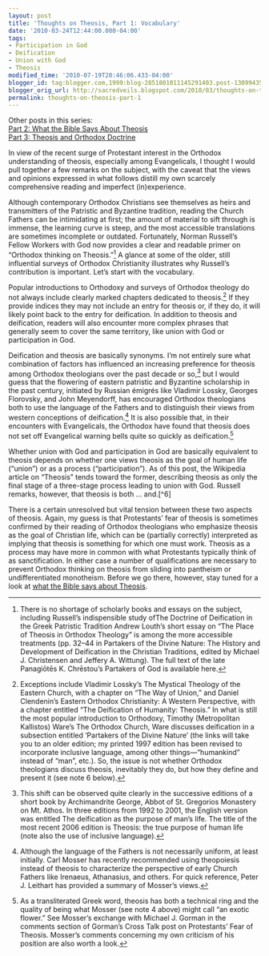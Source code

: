 ```yaml
---
layout: post
title: 'Thoughts on Theosis, Part 1: Vocabulary'
date: '2010-03-24T12:44:00.000-04:00'
tags:
- Participation in God
- Deification
- Union with God
- Theosis
modified_time: '2010-07-19T20:46:06.433-04:00'
blogger_id: tag:blogger.com,1999:blog-2851801011145291403.post-130994353600786269
blogger_orig_url: http://sacredveils.blogspot.com/2010/03/thoughts-on-theosis-part-1-jargon.html
permalink: thoughts-on-theosis-part-1
---
```


Other posts in this series:  
[Part 2: What the Bible Says About Theosis](/thoughts-on-theosis-part-2)  
[Part 3: Theosis and Orthodox Doctrine](/thoughts-on-theosis-part-3)

In view of the recent surge of Protestant interest in the Orthodox understanding of theosis, especially among Evangelicals, I thought I would pull together a few remarks on the subject, with the caveat that the views and opinions expressed in what follows distill my own scarcely comprehensive reading and imperfect (in)experience.

Although contemporary Orthodox Christians see themselves as heirs and transmitters of the Patristic and Byzantine tradition, reading the Church Fathers can be intimidating at first; the amount of material to sift through is immense, the learning curve is steep, and the most accessible translations are sometimes incomplete or outdated. Fortunately, Norman Russell’s Fellow Workers with God now provides a clear and readable primer on “Orthodox thinking on Theosis.”[^1] A glance at some of the older, still influential surveys of Orthodox Christianity illustrates why Russell’s contribution is important. Let’s start with the vocabulary.

Popular introductions to Orthodoxy and surveys of Orthodox theology do not always include clearly marked chapters dedicated to theosis.[^2] If they provide indices they may not include an entry for theosis or, if they do, it will likely point back to the entry for deification. In addition to theosis and deification, readers will also encounter more complex phrases that generally seem to cover the same territory, like union with God or participation in God.

Deification and theosis are basically synonyms. I’m not entirely sure what combination of factors has influenced an increasing preference for theosis among Orthodox theologians over the past decade or so,[^3] but I would guess that the flowering of eastern patristic and Byzantine scholarship in the past century, initiated by Russian émigrés like Vladimir Lossky, Georges Florovsky, and John Meyendorff, has encouraged Orthodox theologians both to use the language of the Fathers and to distinguish their views from western conceptions of deification.[^4] It is also possible that, in their encounters with Evangelicals, the Orthodox have found that theosis does not set off Evangelical warning bells quite so quickly as deification.[^5]

<!--excerpt.start-->Whether union with God and participation in God are basically equivalent to theosis depends on whether one views theosis as the goal of human life (“union”) or as a process (“participation”).<!--excerpt.end--> As of this post, the Wikipedia article on “Theosis” tends toward the former, describing theosis as only the final stage of a three-stage process leading to union with God. Russell remarks, however, that theosis is both … and.[^6]

There is a certain unresolved but vital tension between these two aspects of theosis. Again, my guess is that Protestants’ fear of theosis is sometimes confirmed by their reading of Orthodox theologians who emphasize theosis as the goal of Christian life, which can be (partially correctly) interpreted as implying that theosis is something for which one must work. Theosis as a process may have more in common with what Protestants typically think of as sanctification. In either case a number of qualifications are necessary to prevent Orthodox thinking on theosis from sliding into pantheism or undifferentiated monotheism. Before we go there, however, stay tuned for a look at [what the Bible says about Theosis](/thoughts-on-theosis-part-2).

[^1]: There is no shortage of scholarly books and essays on the subject, including Russell’s indispensible study ofThe Doctrine of Deification in the Greek Patristic Tradition Andrew Louth’s short essay on “The Place of Theosis in Orthodox Theology” is among the more accessible treatments (pp. 32–44 in Partakers of the Divine Nature: The History and Development of Deification in the Christian Traditions, edited by Michael J. Christensen and Jeffery A. Wittung). The full text of the late Panagiōtēs K. Chrēstou’s Partakers of God is available here.

[^2]: Exceptions include Vladimir Lossky’s The Mystical Theology of the Eastern Church, with a chapter on “The Way of Union,” and Daniel Clendenin’s Eastern Orthodox Christianity: A Western Perspective, with a chapter entitled “The Deification of Humanity: Theosis.” In what is still the most popular introduction to Orthodoxy, Timothy (Metropolitan Kallistos) Ware’s The Orthodox Church, Ware discusses deification in a subsection entitled ‘Partakers of the Divine Nature’ (the links will take you to an older edition; my printed 1997 edition has been revised to incorporate inclusive language, among other things—“humankind” instead of “man”, etc.). So, the issue is not whether Orthodox theologians discuss theosis, inevitably they do, but how they define and present it (see note 6 below). 

[^3]: This shift can be observed quite clearly in the successive editions of a short book by Archimandrite George, Abbot of St. Gregorios Monastery on Mt. Athos. In three editions from 1992 to 2001, the English version was entitled The deification as the purpose of man’s life. The title of the most recent 2006 edition is Theosis: the true purpose of human life (note also the use of inclusive language).

[^4]: Although the language of the Fathers is not necessarily uniform, at least initially. Carl Mosser has recently recommended using theopoiesis instead of theosis to characterize the perspective of early Church Fathers like Irenaeus, Athanasius, and others. For quick reference, Peter J. Leithart has provided a summary of Mosser’s views. 

[^5]: As a transliterated Greek word, theosis has both a technical ring and the quality of being what Mosser (see note 4 above) might call “an exotic flower.” See Mosser’s exchange with Michael J. Gorman in the comments section of Gorman’s Cross Talk post on Protestants’ Fear of Theosis. Mosser’s comments concerning my own criticism of his position are also worth a look.

[^6]: In his introduction to Fellow Workers with God Russell quotes four contemporary Orthodox theologians, each of whom offers a different perspective on deification or theosis (pp. 19–21). These four perspectives can be classified according to two distinct emphases. Russell harmonizes these emphases in his description of theosis as “both the goal of the divine economy and the process by which the economy is worked out in the believer” (p. 21).